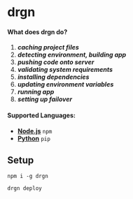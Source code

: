 # drgn

#### What does drgn do?

1. ***caching project files***
2. ***detecting environment, building app***
3. ***pushing code onto server***
4. ***validating system requirements***
5. ***installing dependencies***
6. ***updating environment variables***
7. ***running app***
8. ***setting up failover***

#### Supported Languages:

- [**Node.js**]() `npm`
- [**Python**]() `pip`

## Setup

```sh-session
npm i -g drgn
```

```sh-session
drgn deploy
```
